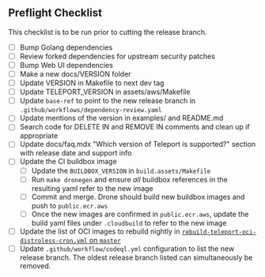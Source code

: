 ## Preflight Checklist

This checklist is to be run prior to cutting the release branch.

- [ ] Bump Golang dependencies
- [ ] Review forked dependencies for upstream security patches
- [ ] Bump Web UI dependencies
- [ ] Make a new docs/VERSION folder
- [ ] Update VERSION in Makefile to next dev tag
- [ ] Update TELEPORT_VERSION in assets/aws/Makefile
- [ ] Update `base-ref` to point to the new release branch in `.github/workflows/dependency-review.yaml`
- [ ] Update mentions of the version in examples/ and README.md
- [ ] Search code for DELETE IN and REMOVE IN comments and clean up if appropriate
- [ ] Update docs/faq.mdx "Which version of Teleport is supported?" section with release date and support info
- [ ] Update the CI buildbox image
  - [ ] Update the `BUILDBOX_VERSION` in `build.assets/Makefile`
  - [ ] Run `make dronegen` and ensure _all_ buildbox references in the resulting yaml refer to the new image
  - [ ] Commit and merge. Drone should build new buildbox images and push to `public.ecr.aws`
  - [ ] Once the new images are confirmed in `public.ecr.aws`, update the build yaml files under `.cloudbuild` to refer to the new image
- [ ] Update the list of OCI images to rebuild nightly in [`rebuild-teleport-oci-distroless-cron.yml` on `master`](https://github.com/gravitational/teleport.e/blob/master/.github/workflows/rebuild-teleport-oci-distroless-cron.yml)
- [ ] Update `.github/workflow/codeql.yml` configuration to list the new release branch. The oldest release branch listed can simultaneously be removed.
